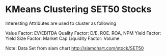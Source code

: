 # KMeans Clustering SET50 Stocks

Interesting Attributes are used to cluster as following

Value Factor: EV/EBITDA
Quality Factor: D/E, ROE. ROA, NPM
Yield Factor: Yield
Size Factor: Market Cap
Liquidity Factor: Volume

Note: Data Set from siam chart http://siamchart.com/stock/SET50
